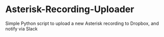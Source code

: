 # Asterisk-Recording-Uploader
Simple Python script to upload a new Asterisk recording to Dropbox, and notify via Slack
